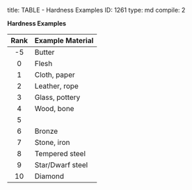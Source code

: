 title:          TABLE - Hardness Examples
ID:             1261
type:           md
compile:        2


**Hardness Examples**

| Rank	| Example Material	|
|:--------:| ------------------- |
| -5	| Butter		|
| 0	| Flesh		|
| 1	| Cloth, paper	|
| 2	| Leather, rope	|
| 3	| Glass, pottery	|
| 4	| Wood, bone	|
| 5	| 		|
| 6	| Bronze		|
| 7	| Stone, iron	|
| 8	| Tempered steel	|
| 9	| Star/Dwarf steel	|
| 10	| Diamond	|